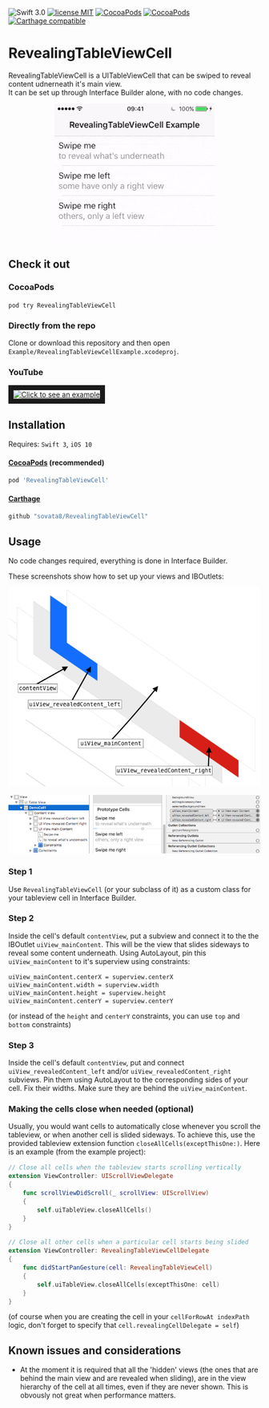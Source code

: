 ![Swift 3.0](https://img.shields.io/badge/Swift-3.0-FD7835.svg?style=flat) [![license MIT](https://img.shields.io/cocoapods/l/RevealingTableViewCell.svg)][linkMITLicence] [![CocoaPods](https://img.shields.io/cocoapods/metrics/doc-percent/RevealingTableViewCell.svg)][linkDocumentation] [![CocoaPods](https://img.shields.io/cocoapods/v/RevealingTableViewCell.svg)][linkPod] [![Carthage compatible](https://img.shields.io/badge/Carthage-compatible-DF5959.svg?style=flat)][linkCarthage]
 

# RevealingTableViewCell
RevealingTableViewCell is a UITableViewCell that can be swiped to reveal content udnerneath it's main view.  
It can be set up through Interface Builder alone, with no code changes.

<p align="center"><img src="Screenshots/RevealingCellScreenRecording10s.gif" /></p>

## Check it out

### CocoaPods
`pod try RevealingTableViewCell`

### Directly from the repo
Clone or download this repository and then open `Example/RevealingTableViewCellExample.xcodeproj`.

### YouTube
<a href="http://www.youtube.com/watch?feature=player_embedded&v=6Dvg48Mb0Nc
" target="_blank"><img src="http://img.youtube.com/vi/6Dvg48Mb0Nc/0.jpg" 
alt="Click to see an example" width="240" height="180" border="10" /></a>


## Installation
Requires: `Swift 3`, `iOS 10`


#### [CocoaPods](http://cocoapods.org) (recommended)

```ruby
pod 'RevealingTableViewCell'
```

#### [Carthage][linkCarthage]
````bash
github "sovata8/RevealingTableViewCell"
````


## Usage
No code changes required, everything is done in Interface Builder.

These screenshots show how to set up your views and IBOutlets:

<p align="center"><img src="Screenshots/ViewStructure.png" /></p>

<p align="center"><img src="Screenshots/IBOutlets.png" /></p>


### Step 1
Use `RevealingTableViewCell` (or your subclass of it) as a custom class for your tableview cell in Interface Builder.

### Step 2
Inside the cell's default `contentView`, put a subview and connect it to the the IBOutlet `uiView_mainContent`. This will be the view that slides sideways to reveal some content underneath. Using AutoLayout, pin this `uiView_mainContent` to it's superview using constraints:  

```
uiView_mainContent.centerX = superview.centerX
uiView_mainContent.width = superview.width
uiView_mainContent.height = superview.height
uiView_mainContent.centerY = superview.centerY
```
(or instead of the `height` and `centerY` constraints, you can use `top` and `bottom` constraints)


### Step 3
Inside the cell's default `contentView`, put and connect `uiView_revealedContent_left` and/or `uiView_revealedContent_right` subviews. Pin them using AutoLayout to the corresponding sides of your cell. Fix their widths. Make sure they are behind the `uiView_mainContent`.

### Making the cells close when needed (optional)
Usually, you would want cells to automatically close whenever you scroll the tableview, or when another cell is slided sideways. To achieve this, use the provided tableview extension function `closeAllCells(exceptThisOne:)`. Here is an example (from the example project):

```swift
// Close all cells when the tableview starts scrolling vertically
extension ViewController: UIScrollViewDelegate
{
    func scrollViewDidScroll(_ scrollView: UIScrollView)
    {
        self.uiTableView.closeAllCells()
    }
}
```
```swift
// Close all other cells when a particular cell starts being slided
extension ViewController: RevealingTableViewCellDelegate
{
    func didStartPanGesture(cell: RevealingTableViewCell)
    {
        self.uiTableView.closeAllCells(exceptThisOne: cell)
    }
}
```
(of course when you are creating the cell in your `cellForRowAt indexPath` logic, don't forget to specify that `cell.revealingCellDelegate = self`)


## Known issues and considerations
* At the moment it is required that all the 'hidden' views (the ones that are behind the main view and are revealed when sliding), are in the view hierarchy of the cell at all times, even if they are never shown. This is obvously not great when performance matters.


[linkDocumentation]:http://cocoadocs.org/docsets/RevealingTableViewCell
[linkPod]:https://cocoapods.org/pods/RevealingTableViewCell
[linkMITLicence]:http://opensource.org/licenses/MIT
[linkCarthage]:https://github.com/Carthage/Carthage